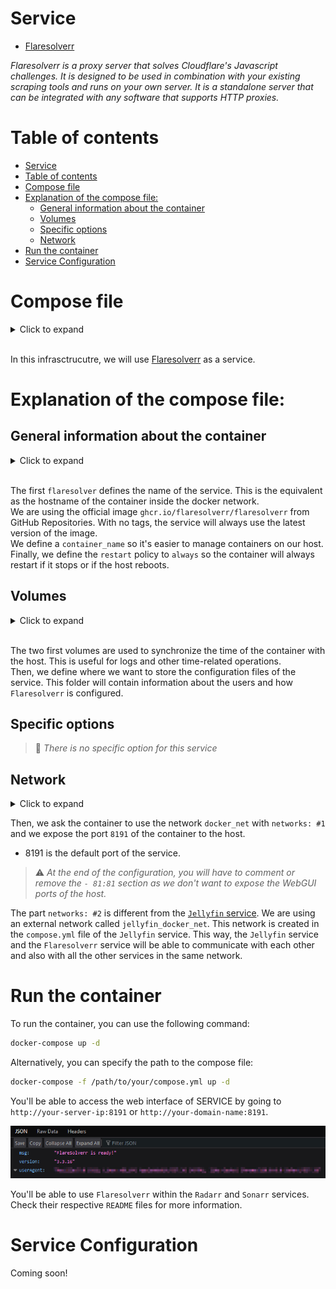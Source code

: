 # Service
- [Flaresolverr](https://github.com/FlareSolverr/FlareSolverr)

*Flaresolverr is a proxy server that solves Cloudflare's Javascript challenges. It is designed to be used in combination with your existing scraping tools and runs on your own server. It is a standalone server that can be integrated with any software that supports HTTP proxies.*

# Table of contents
- [Service](#service)
- [Table of contents](#table-of-contents)
- [Compose file](#compose-file)
- [Explanation of the compose file:](#explanation-of-the-compose-file)
  - [General information about the container](#general-information-about-the-container)
  - [Volumes](#volumes)
  - [Specific options](#specific-options)
  - [Network](#network)
- [Run the container](#run-the-container)
- [Service Configuration](#service-configuration)

# Compose file

<details>
<summary>Click to expand</summary>

![compose.yml](./compose.yml)
</details><br>

In this infrasctrucutre, we will use [Flaresolverr](https://github.com/FlareSolverr/FlareSolverr) as a service. <br>

# Explanation of the compose file:

## General information about the container
<details>
<summary>Click to expand</summary>

```yml
---
services:
  flaresolverr:
    image: ghcr.io/flaresolverr/flaresolverr
    container_name: flaresolverr
    restart: unless-stopped
```
</details><br>

The first `flaresolver` defines the name of the service. This is the equivalent as the hostname of the container inside the docker network.<br>
We are using the official image `ghcr.io/flaresolverr/flaresolverr` from GitHub Repositories. With no tags, the service will always use the latest version of the image.<br>
We define a `container_name` so it's easier to manage containers on our host.<br>
Finally, we define the `restart` policy to `always` so the container will always restart if it stops or if the host reboots.<br>

## Volumes
<details>
<summary>Click to expand</summary>

```yml
[...]
    volumes:
      - /etc/localtime:/etc/localtime:ro
      - /etc/localtime:/etc/timezone:ro
      - /path/to/your/config:/config
      - 
[...]
```
</details><br>

The two first volumes are used to synchronize the time of the container with the host. This is useful for logs and other time-related operations.<br>
Then, we define where we want to store the configuration files of the service. This folder will contain information about the users and how `Flaresolverr` is configured.<br>


## Specific options

> 🔴 *There is no specific option for this service*

## Network
<details>
<summary>Click to expand</summary>

```yml
[...]
    networks:
      - docker_net
    ports:
      - "8191:8191"

networks:
  docker_net:
    external:
      name: jellyfin_docker_net
```
</details>

Then, we ask the container to use the network `docker_net` with `networks: #1` and we expose the port `8191` of the container to the host.

- 8191   is the default port of the service.

> ⚠️ *At the end of the configuration, you will have to comment or remove the `- 81:81` section as we don't want to expose the WebGUI ports of the host.*

The part `networks: #2` is different from the [`Jellyfin` service](../jellyfin/compose.yml). We are using an external network called `jellyfin_docker_net`. This network is created in the `compose.yml` file of the `Jellyfin` service. This way, the `Jellyfin` service and the `Flaresolverr` service will be able to communicate with each other and also with all the other services in the same network.

# Run the container
To run the container, you can use the following command:
```bash
docker-compose up -d
```
Alternatively, you can specify the path to the compose file:
```bash
docker-compose -f /path/to/your/compose.yml up -d
```
You'll be able to access the web interface of SERVICE by going to `http://your-server-ip:8191` or `http://your-domain-name:8191`.

![Working Service](./.attachments/working_service.png)

You'll be able to use `Flaresolverr` within the `Radarr` and `Sonarr` services. Check their respective `README` files for more information.

# Service Configuration

Coming soon!